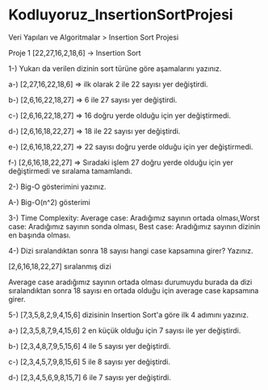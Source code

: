 # Kodluyoruz_InsertionSortProjesi

Veri Yapıları ve Algoritmalar > Insertion Sort Projesi

Proje 1
[22,27,16,2,18,6] -> Insertion Sort

1-) Yukarı da verilen dizinin sort türüne göre aşamalarını yazınız.

a-) [2,27,16,22,18,6] => ilk olarak 2 ile 22 sayısı yer değiştirdi.

b-) [2,6,16,22,18,27] => 6 ile 27 sayısı yer değiştirdi.

c-) [2,6,16,22,18,27] => 16 doğru yerde olduğu için yer değiştirmedi.

d-) [2,6,16,18,22,27] => 18 ile 22 sayısı yer değiştirdi.

e-) [2,6,16,18,22,27] => 22 sayısı doğru yerde olduğu için  yer değiştirmedi.

f-) [2,6,16,18,22,27] => Sıradaki işlem 27 doğru yerde olduğu için yer değiştirmedi ve sıralama tamamlandı.

2-) Big-O gösterimini yazınız.

A-) Big-O(n^2) gösterimi

3-) Time Complexity: Average case: Aradığımız sayının ortada olması,Worst case: Aradığımız sayının sonda olması, Best case: Aradığımız sayının dizinin en başında olması.

4-) Dizi sıralandıktan sonra 18 sayısı hangi case kapsamına girer? Yazınız.

 [2,6,16,18,22,27] sıralanmış dizi

Average case aradığımız sayının ortada olması durumuydu burada da dizi sıralandıktan sonra 18 sayısı en ortada olduğu için average case kapsamına girer.

5-) [7,3,5,8,2,9,4,15,6] dizisinin Insertion Sort'a göre ilk 4 adımını yazınız.

a-) [2,3,5,8,7,9,4,15,6] 2 en küçük olduğu için 7 sayısı ile yer değiştirdi.

b-) [2,3,4,8,7,9,5,15,6] 4 ile 5 sayısı yer değiştirdi.

c-) [2,3,4,5,7,9,8,15,6] 5 ile 8 sayısı yer değiştirdi.

d-) [2,3,4,5,6,9,8,15,7] 6 ile 7 sayısı yer değiştirdi.